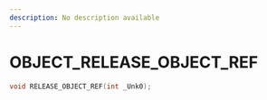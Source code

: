 ```yaml
---
description: No description available 
---
```


# OBJECT\_RELEASE_OBJECT_REF

```cpp
void RELEASE_OBJECT_REF(int _Unk0);
```